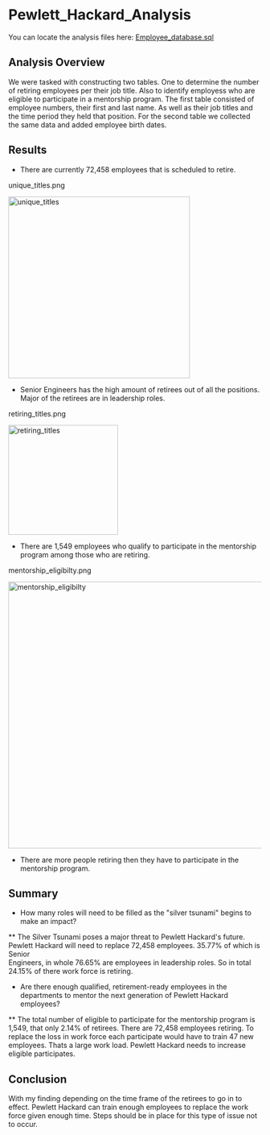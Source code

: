 # Pewlett_Hackard_Analysis

You can locate the analysis files here: [Employee_database.sql](https://github.com/MarckBoge/Pewlett_Hackard_Analysis/blob/main/Queries/Employee_Database_challenge.sql)

## Analysis Overview

We were tasked with constructing two tables. One to determine the number of retiring employees per their job title. Also to identify employess who are eligible to participate in a mentorship program. The first table consisted of employee numbers, their first and last name. As well as their job titles and the time period they held that position. For the second table we collected the same data and added employee birth dates.


## Results

  * There are currently 72,458 employees that is scheduled to retire.
  
  unique_titles.png
  
  <img width="361" alt="unique_titles" src="https://user-images.githubusercontent.com/90155651/182990859-4a77ad58-33fd-4a2a-9301-236894de3c2f.png">


  * Senior Engineers has the high amount of retirees out of all the positions. Major of the retirees are in leadership roles.

  retiring_titles.png
  
  <img width="218" alt="retiring_titles" src="https://user-images.githubusercontent.com/90155651/182990964-22a23dd4-3c41-4b76-934f-22505029275d.png">


  * There are 1,549 employees who qualify to participate in the mentorship program among those who are retiring.

  mentorship_eligibilty.png
  
  <img width="530" alt="mentorship_eligibilty" src="https://user-images.githubusercontent.com/90155651/182991051-15864dc0-976f-48ec-9b23-38da70ebd7f7.png">


  * There are more people retiring then they have to participate in the mentorship program. 


## Summary


  * How many roles will need to be filled as the "silver tsunami" begins to make an impact?

  ** The Silver Tsunami poses a major threat to Pewlett Hackard's future. Pewlett Hackard will need to replace 72,458 employees. 35.77% of which is Senior      
     Engineers, in whole 76.65% are employees in leadership roles. So in total 24.15% of there work force is retiring.

  * Are there enough qualified, retirement-ready employees in the departments to mentor the next generation of Pewlett Hackard employees?

  **  The total number of eligible to participate for the mentorship program is 1,549, that only 2.14% of retirees. There are 72,458 employees retiring. To 
      replace the loss in work force each participate would have to train 47 new employees. Thats a large work load. Pewlett Hackard needs to increase  
      eligible participates.

## Conclusion

With my finding depending on the time frame of the retirees to go in to effect. Pewlett Hackard can train enough employees to replace the work force given enough time. Steps should be in place for this type of issue not to occur.  
